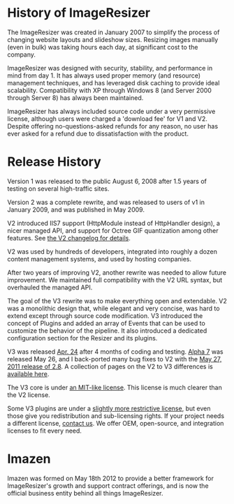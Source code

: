 # History of ImageResizer

The ImageResizer was created in January 2007 to simplify the process of changing website layouts and slideshow sizes. Resizing images manually (even in bulk) was taking hours each day, at significant cost to the company.

ImageResizer was designed with security, stability, and performance in mind from day 1. It has always used proper memory (and resource) management techniques, and has leveraged disk caching to provide ideal scalability. Compatibility with XP through Windows 8 (and Server 2000 through Server 8) has always been maintained.

ImageResizer has always included source code under a very permissive license, although users were charged a 'download fee' for V1 and V2. Despite offering no-questions-asked refunds for any reason, no user has ever asked for a refund due to dissatisfaction with the product.

# Release History 

Version 1 was released to the public August 6, 2008 after 1.5 years of testing on several high-traffic sites.

Version 2 was a complete rewrite, and was released to users of v1 in January 2009, and was published in May 2009. 

V2 introduced IIS7 support (HttpModule instead of HttpHandler design), a nicer managed API, and support for Octree GIF quantization among other features. See [the V2 changelog for details](/docs/v2/changelog).

V2 was used by hundreds of developers, integrated into roughly a dozen content management systems, and used by hosting companies.

After two years of improving V2, another rewrite was needed to allow future improvement. We maintained full compatibility with the V2 URL syntax, but overhauled the managed API.

The goal of the V3 rewrite was to make everything open and extendable. V2 was a monolithic design that, while elegant and very concise, was hard to extend except through source code modification. V3 introduced the concept of Plugins and added an array of Events that can be used to customize the behavior of the pipeline.
It also introduced a dedicated configuration section for the Resizer and its plugins.

V3 was released [Apr. 24](/releases/3-alpha-2) after 4 months of coding and testing. [Alpha 7](/releases/3-alpha-7) was released May 26, and I back-ported many bug fixes to V2 with the [May 27, 2011 release of 2.8](/releases/2-8). A collection of pages on the V2 to V3 differences is [available here](/docs/2to3/).

The V3 core is under [an MIT-like license](/licenses/freedom). This license is much clearer than the V2 license.

Some V3 plugins are under a [slightly more restrictive license](/licenses), but even those give you redistribution and sub-licensing rights. If your project needs a different license, [contact us](/support). We offer OEM, open-source, and integration licenses to fit every need.

# Imazen

Imazen was formed on May 18th 2012 to provide a better framework for ImageResizer's growth and support contract offerings, and is now the official business entity behind all things ImageResizer. 


